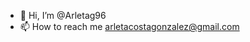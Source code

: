 - 👋 Hi, I’m @Arletag96
- 📫 How to reach me arletacostagonzalez@gmail.com

<!---
Arletag96/Arletag96 is a ✨ special ✨ repository because its `README.md` (this file) appears on your GitHub profile.
You can click the Preview link to take a look at your changes.
--->
